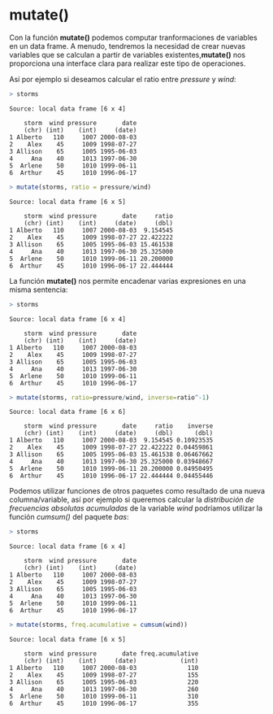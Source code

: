 
# mutate()

Con la función __mutate()__ podemos computar tranformaciones de variables en un data frame. A menudo, tendremos la necesidad de crear nuevas variables que se calculan a partir de variables existentes,__mutate()__ nos proporciona una interface clara para realizar este tipo de operaciones.

Así por ejemplo si deseamos calcular el ratio entre _pressure_ y _wind_:


```r
> storms
```

```
Source: local data frame [6 x 4]

    storm  wind pressure       date
    (chr) (int)    (int)     (date)
1 Alberto   110     1007 2000-08-03
2    Alex    45     1009 1998-07-27
3 Allison    65     1005 1995-06-03
4     Ana    40     1013 1997-06-30
5  Arlene    50     1010 1999-06-11
6  Arthur    45     1010 1996-06-17
```

```r
> mutate(storms, ratio = pressure/wind)
```

```
Source: local data frame [6 x 5]

    storm  wind pressure       date     ratio
    (chr) (int)    (int)     (date)     (dbl)
1 Alberto   110     1007 2000-08-03  9.154545
2    Alex    45     1009 1998-07-27 22.422222
3 Allison    65     1005 1995-06-03 15.461538
4     Ana    40     1013 1997-06-30 25.325000
5  Arlene    50     1010 1999-06-11 20.200000
6  Arthur    45     1010 1996-06-17 22.444444
```

La función __mutate()__ nos permite encadenar varias expresiones en una misma sentencia:


```r
> storms
```

```
Source: local data frame [6 x 4]

    storm  wind pressure       date
    (chr) (int)    (int)     (date)
1 Alberto   110     1007 2000-08-03
2    Alex    45     1009 1998-07-27
3 Allison    65     1005 1995-06-03
4     Ana    40     1013 1997-06-30
5  Arlene    50     1010 1999-06-11
6  Arthur    45     1010 1996-06-17
```

```r
> mutate(storms, ratio=pressure/wind, inverse=ratio^-1)
```

```
Source: local data frame [6 x 6]

    storm  wind pressure       date     ratio    inverse
    (chr) (int)    (int)     (date)     (dbl)      (dbl)
1 Alberto   110     1007 2000-08-03  9.154545 0.10923535
2    Alex    45     1009 1998-07-27 22.422222 0.04459861
3 Allison    65     1005 1995-06-03 15.461538 0.06467662
4     Ana    40     1013 1997-06-30 25.325000 0.03948667
5  Arlene    50     1010 1999-06-11 20.200000 0.04950495
6  Arthur    45     1010 1996-06-17 22.444444 0.04455446
```

Podemos utilizar funciones de otros paquetes como resultado de una nueva columna/variable, así por ejemplo si queremos calcular la _distribución de frecuencias absolutas acumuladas_ de la variable _wind_ podríamos utilizar la función _cumsum()_ del paquete _bas_:


```r
> storms
```

```
Source: local data frame [6 x 4]

    storm  wind pressure       date
    (chr) (int)    (int)     (date)
1 Alberto   110     1007 2000-08-03
2    Alex    45     1009 1998-07-27
3 Allison    65     1005 1995-06-03
4     Ana    40     1013 1997-06-30
5  Arlene    50     1010 1999-06-11
6  Arthur    45     1010 1996-06-17
```

```r
> mutate(storms, freq.acumulative = cumsum(wind))
```

```
Source: local data frame [6 x 5]

    storm  wind pressure       date freq.acumulative
    (chr) (int)    (int)     (date)            (int)
1 Alberto   110     1007 2000-08-03              110
2    Alex    45     1009 1998-07-27              155
3 Allison    65     1005 1995-06-03              220
4     Ana    40     1013 1997-06-30              260
5  Arlene    50     1010 1999-06-11              310
6  Arthur    45     1010 1996-06-17              355
```



